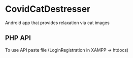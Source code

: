 # CovidCatDestresser
 Android app that provides relaxation via cat images

## PHP API

To use API paste file (LoginRegistration in XAMPP -> htdocs)

